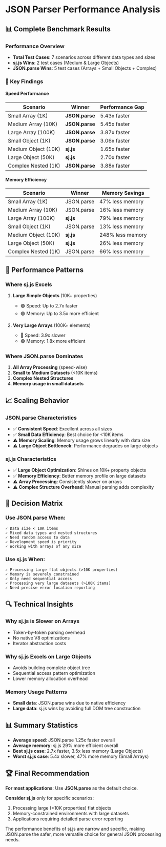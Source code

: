 # JSON Parser Performance Analysis

## 📊 Complete Benchmark Results

### Performance Overview
- **Total Test Cases**: 7 scenarios across different data types and sizes
- **sj.js Wins**: 2 test cases (Medium & Large Objects)
- **JSON.parse Wins**: 5 test cases (Arrays + Small Objects + Complex)

### 🎯 Key Findings

#### Speed Performance
| Scenario | Winner | Performance Gap |
|----------|--------|----------------|
| Small Array (1K) | **JSON.parse** | 5.43x faster |
| Medium Array (10K) | **JSON.parse** | 5.45x faster |
| Large Array (100K) | **JSON.parse** | 3.87x faster |
| Small Object (1K) | **JSON.parse** | 3.06x faster |
| Medium Object (10K) | **sj.js** | 1.65x faster |
| Large Object (50K) | **sj.js** | 2.70x faster |
| Complex Nested (1K) | **JSON.parse** | 3.88x faster |

#### Memory Efficiency
| Scenario | Winner | Memory Savings |
|----------|--------|---------------|
| Small Array (1K) | JSON.parse | 47% less memory |
| Medium Array (10K) | JSON.parse | 16% less memory |
| Large Array (100K) | **sj.js** | 79% less memory |
| Small Object (1K) | JSON.parse | 13% less memory |
| Medium Object (10K) | **sj.js** | 248% less memory |
| Large Object (50K) | **sj.js** | 26% less memory |
| Complex Nested (1K) | JSON.parse | 66% less memory |

## 🚀 Performance Patterns

### Where sj.js Excels
1. **Large Simple Objects** (10K+ properties)
   - 🟢 Speed: Up to 2.7x faster
   - 🟢 Memory: Up to 3.5x more efficient

2. **Very Large Arrays** (100K+ elements)
   - 🔴 Speed: 3.9x slower  
   - 🟢 Memory: 1.8x more efficient

### Where JSON.parse Dominates
1. **All Array Processing** (speed-wise)
2. **Small to Medium Datasets** (<10K items)
3. **Complex Nested Structures**
4. **Memory usage in small datasets**

## 📈 Scaling Behavior

### JSON.parse Characteristics
- ✅ **Consistent Speed**: Excellent across all sizes
- ✅ **Small Data Efficiency**: Best choice for <10K items
- ⚠️ **Memory Scaling**: Memory usage grows linearly with data size
- ⚠️ **Large Object Bottleneck**: Performance degrades on large objects

### sj.js Characteristics  
- ✅ **Large Object Optimization**: Shines on 10K+ property objects
- ✅ **Memory Efficiency**: Better memory profile on large datasets
- ⚠️ **Array Processing**: Consistently slower on arrays
- ⚠️ **Complex Structure Overhead**: Manual parsing adds complexity

## 🎯 Decision Matrix

### Use JSON.parse When:
```
✓ Data size < 10K items
✓ Mixed data types and nested structures  
✓ Need random access to data
✓ Development speed is priority
✓ Working with arrays of any size
```

### Use sj.js When:
```
✓ Processing large flat objects (>10K properties)
✓ Memory is severely constrained
✓ Only need sequential access
✓ Processing very large datasets (>100K items)
✓ Need precise error location reporting
```

## 🔍 Technical Insights

### Why sj.js is Slower on Arrays
- Token-by-token parsing overhead
- No native V8 optimizations
- Iterator abstraction costs

### Why sj.js Excels on Large Objects
- Avoids building complete object tree
- Sequential access pattern optimization
- Lower memory allocation overhead

### Memory Usage Patterns
- **Small data**: JSON.parse wins due to native efficiency
- **Large data**: sj.js wins by avoiding full DOM tree construction

## 📊 Summary Statistics
- **Average speed**: JSON.parse 1.25x faster overall
- **Average memory**: sj.js 29% more efficient overall
- **Best sj.js case**: 2.7x faster, 3.5x less memory (Large Objects)
- **Worst sj.js case**: 5.4x slower, 47% more memory (Small Arrays)

## 🏆 Final Recommendation

**For most applications**: Use **JSON.parse** as the default choice.

**Consider sj.js** only for specific scenarios:
1. Processing large (>10K properties) flat objects
2. Memory-constrained environments with large datasets
3. Applications requiring detailed parse error reporting

The performance benefits of sj.js are narrow and specific, making JSON.parse the safer, more versatile choice for general JSON processing needs.